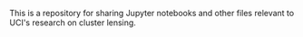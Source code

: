 This is a repository for sharing Jupyter notebooks and other files relevant to UCI's research on cluster lensing.
